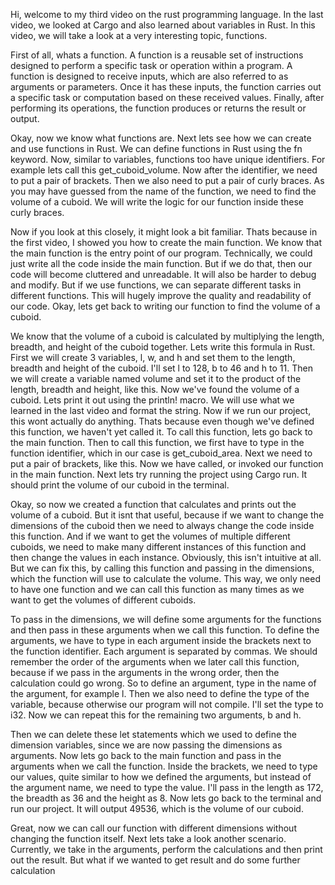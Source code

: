 Hi, welcome to my third video on the rust programming language. In the last video, we looked at Cargo and also learned about variables in Rust. In this video, we will take a look at a very interesting topic, functions. 

First of all, whats a function. A function is a reusable set of instructions designed to perform a specific task or operation within a program. A function is designed to receive inputs, which are also referred to as arguments or parameters. Once it has these inputs, the function carries out a specific task or computation based on these received values. Finally, after performing its operations, the function produces or returns the result or output.

Okay, now we know what functions are. Next lets see how we can create and use functions in Rust. We can define functions in Rust using the fn keyword. Now, similar to variables, functions too have unique identifiers. For example lets call this get_cuboid_volume. Now after the identifier, we need to put a pair of brackets. Then we also need to put a pair of curly braces. As you may have guessed from the name of the function, we need to find the volume of a cuboid. We will write the logic for our function inside these curly braces.

Now if you look at this closely, it might look a bit familiar. Thats because in the first video, I showed you how to create the main function. We know that the main function is the entry point of our program. Technically, we could just write all the code inside the main function. But if we do that, then our code will become cluttered and unreadable. It will also be harder to debug and modify. But if we use functions, we can separate different tasks in different functions. This will hugely improve the quality and readability of our code. Okay, lets get back to writing our function to find the volume of a cuboid.

We know that the volume of a cuboid is calculated by multiplying the length, breadth, and height of the cuboid together. Lets write this formula in Rust. First we will create 3 variables, l, w, and h and set them to the length, breadth and height of the cuboid. I'll set l to 128, b to 46 and h to 11. Then we will create a variable named volume and set it to the product of the length, breadth and height, like this. Now we've found the volume of a cuboid. Lets print it out using the println! macro. We will use what we learned in the last video and format the string. Now if we run our project, this wont actually do anything. Thats because even though we've defined this function, we haven't yet called it. To call this function, lets go back to the main function. Then to call this function, we first have to type in the function identifier, which in our case is get_cuboid_area. Next we need to put a pair of brackets, like this. Now we have called, or invoked our function in the main function. Next lets try running the project using Cargo run. It should print the volume of our cuboid in the terminal. 

Okay, so now we created a function that calculates and prints out the volume of a cuboid. But it isnt that useful, because if we want to change the dimensions of the cuboid then we need to always change the code inside this function. And if we want to get the volumes of multiple different cuboids, we need to make many different instances of this function and then change the values in each instance. Obviously, this isn't intuitive at all. But we can fix this, by calling this function and passing in the dimensions, which the function will use to calculate the volume. This way, we only need to have one function and we can call this function as many times as we want to get the volumes of different cuboids. 

To pass in the dimensions, we will define some arguments for the functions and then pass in these arguments when we call this function. To define the arguments, we have to type in each argument inside the brackets next to the function identifier. Each argument is separated by commas. We should remember the order of the arguments when we later call this function, because if we pass in the arguments in the wrong order, then the calculation could go wrong. So to define an argument, type in the name of the argument, for example l. Then we also need to define the type of the variable, because otherwise our program will not compile. I'll set the type to i32. Now we can repeat this for the remaining two arguments, b and h. 

Then we can delete these let statements which we used to define the dimension variables, since we are now passing the dimensions as arguments. Now lets go back to the main function and pass in the arguments when we call the function. Inside the brackets, we need to type our values, quite similar to how we defined the arguments, but instead of the argument name, we need to type the value. I'll pass in the length as 172, the breadth as 36 and the height as 8. Now lets go back to the terminal and run our project. It will output 49536, which is the volume of our cuboid.

Great, now we can call our function with different dimensions without changing the function itself. Next lets take a look another scenario. Currently, we take in the arguments, perform the calculations and then print out the result. But what if we wanted to get result and do some further calculation